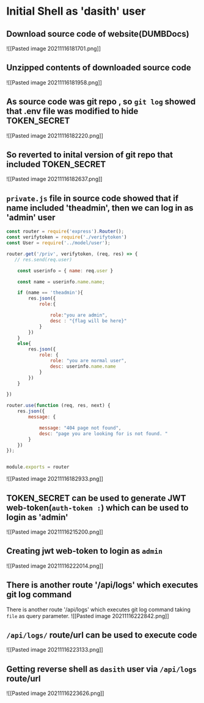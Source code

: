 # Initial Shell as 'dasith' user
## Download source code of website(DUMBDocs)
![[Pasted image 20211116181701.png]]
## Unzipped contents of downloaded source code
![[Pasted image 20211116181958.png]]
## As source code was git repo , so `git log` showed that .env file was modified to hide TOKEN_SECRET
![[Pasted image 20211116182220.png]]
## So reverted to inital version of git repo that included TOKEN_SECRET
![[Pasted image 20211116182637.png]]
## `private.js` file in source code showed that if name included 'theadmin', then we can log in as 'admin' user
```javascript
const router = require('express').Router();
const verifytoken = require('./verifytoken')
const User = require('../model/user');

router.get('/priv', verifytoken, (req, res) => {
   // res.send(req.user)

    const userinfo = { name: req.user }

    const name = userinfo.name.name;

    if (name == 'theadmin'){
        res.json({
            role:{

                role:"you are admin",
                desc : "{flag will be here}"
            }
        })
    }
    else{
        res.json({
            role: {
                role: "you are normal user",
                desc: userinfo.name.name
            }
        })
    }

})

router.use(function (req, res, next) {
    res.json({
        message: {

            message: "404 page not found",
            desc: "page you are looking for is not found. "
        }
    })
});


module.exports = router
```
![[Pasted image 20211116182933.png]]
## TOKEN_SECRET can be used to generate JWT web-token(`auth-token :`) which can be used to login as 'admin'
![[Pasted image 20211116215200.png]]
## Creating jwt web-token to login as `admin`
![[Pasted image 20211116222014.png]]
## There is another route '/api/logs' which executes git log command
There is another route '/api/logs' which executes git log command taking `file` as query parameter.
![[Pasted image 20211116222842.png]]
## `/api/logs/` route/url can be used to execute code 
![[Pasted image 20211116223133.png]]
## Getting reverse shell as `dasith` user via `/api/logs` route/url
![[Pasted image 20211116223626.png]]